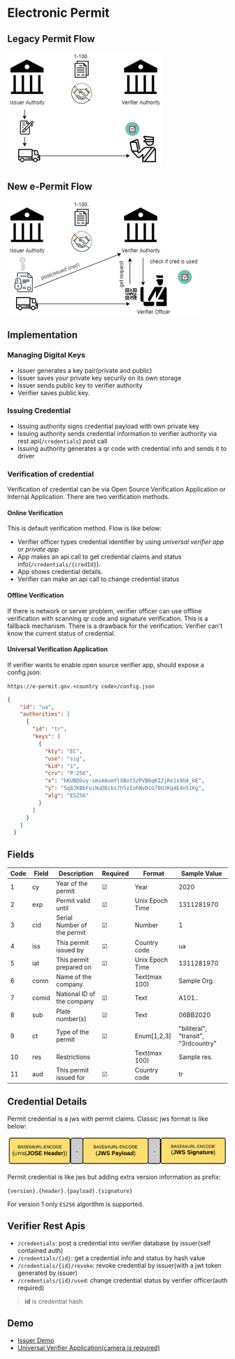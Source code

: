 # Electronic Permit

## Legacy Permit Flow

![w:1000](img/e-permit-old-flow.png)

## New e-Permit Flow

![w:1000](img/e-permit-new-flow.png)

## Implementation

### Managing Digital Keys

- Issuer generates a key pair(private and public)
- Issuer saves your private key securily on its own storage
- Issuer sends public key to verifier authority
- Verifier saves public key. 

### Issuing Credential

- Issuing authority signs credential payload with own private key
- Issuing authority sends credential information to verifier authority via rest api(```/credentials```) post call
- Issuing authority generates a qr code with credential info and sends it to driver 

### Verification of credential

Verification of credential can be via Open Source Verification Application or Internal Application. There are two verification methods.

#### Online Verification

This is default verification method. Flow is like below:

- Verifier officer types credential identifier by using *universal verifier app* or *private app*
- App makes an api call to get credential claims and status info(```/credentials/{credId}```).
- App shows credential details.
- Verifier can make an api call to change credential status 

#### Offline Verification

If there is network or server problem, verifier officer can use offline verification with scanning qr code and signature verification. This is a fallback mechanism. There is a drawback for the verification. Verifier can't know the current status of credential.

#### Universal Verification Application

If verifier wants to enable open source verifier app, should expose a config.json:   

```https://e-permit.gov.<country code>/config.json```

```json
{
    "id": "ua",
    "authorities": [
      {
        "id": "tr",
        "keys": [
          {
            "kty": "EC",
            "use": "sig",
            "kid": "1",
            "crv": "P-256",
            "x": "kKUBDGuy-smxA6omYlXBotSzPVB6qKI2jRe1x9U4_kE",
            "y": "5q8JKBbFoiNuDDibs7h5zIohNvDiG70UJKq4E4n51Kg",
            "alg": "ES256"
          }
        ]
      }
    ]
  }
```

## Fields

| Code | Field | Description | Required | Format | Sample Value | 
| ---- | ------| ----------- | -------- | ------ | ------------ | 
| 1 | cy | Year of the permit | &#9745; | Year | 2020 |
| 2 | exp |  Permit valid until | &#9745; | Unix Epoch Time | 1311281970 |
| 3 | cid | Serial Number of the permit | &#9745; | Number | 1 |
| 4 | iss | This permit issued by |  &#9745; | Country code | ua |
| 5 | iat | This permit prepared on | &#9745; | Unix Epoch Time | 1311281970 |
| 6 | comn | Name of the company | | Text(max 100) | Sample Org. |
| 7 | comid | National ID of the company | &#9745; | Text | A101.. | 
| 8 | sub | Plate number(s) | &#9745; | Text | 06BB2020 |
| 9 | ct | Type of the permit | &#9745; | Enum[1,2,3] | "biliteral", "transit", "3rdcountry" |
| 10 | res | Restrictions | | Text(max 100) | Sample res. |
| 11 | aud | This permit issued for | &#9745; | Country code | tr |



## Credential Details 

Permit credential is a jws with permit claims. Classic jws format is like below:

![w:1000](img/jws-format.png)

Permit credential is like jws but adding extra version information as prefix:

```{version}.{header}.{payload}.{signature}```

For version 1 only ```ES256``` algorithm is supported.



## Verifier Rest Apis

- ```/credentials```: post a credential into verifier database by issuer(self contained auth) 
- ```/credentials/{id}```: get a credential info and status by hash value 
- ```/credentials/{id}/revoke```: revoke credential by issuer(with a jwt token generated by issuer)
- ```/credentials/{id}/used```: change credential status by verifier officer(auth required)

> **id** is credential hash

## Demo

- [Issuer Demo]( https://e-permit.github.io/demo/)
- [Universal Verifier Application(camera is required)]( https://e-permit.github.io/verify/)


